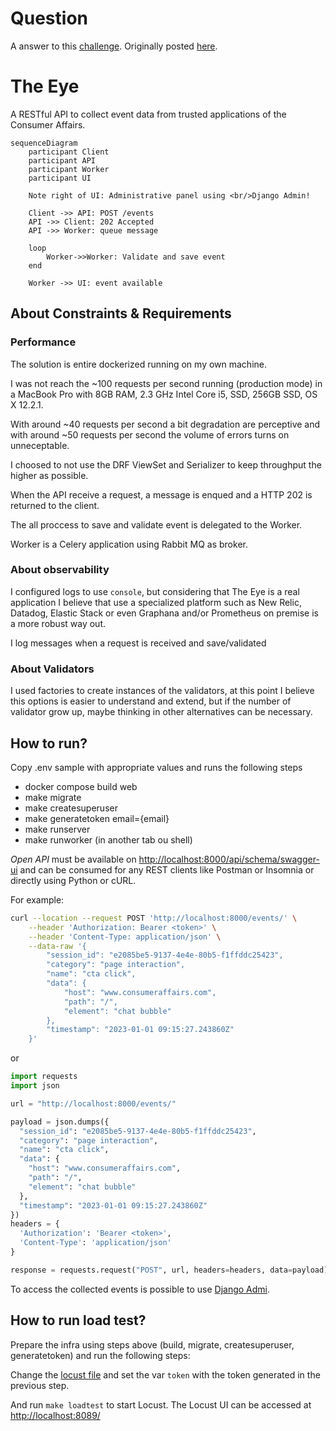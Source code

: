 # Question

A answer to this [challenge](challeng). Originally posted [here](https://gist.github.com/wsantos/fdc18cec2329777f74f1ba00098c9d0b).

# The Eye

A RESTful API to collect event data from trusted applications of the Consumer Affairs.

```mermaid
sequenceDiagram
    participant Client
    participant API
    participant Worker
    participant UI

    Note right of UI: Administrative panel using <br/>Django Admin!

    Client ->> API: POST /events
    API ->> Client: 202 Accepted
    API ->> Worker: queue message

    loop
        Worker->>Worker: Validate and save event
    end

    Worker ->> UI: event available
```

## About Constraints & Requirements

### Performance

The solution is entire dockerized running on my own machine.

I was not reach the ~100 requests per second running (production mode) in a MacBook Pro with 8GB RAM, 2.3 GHz Intel Core i5, SSD, 256GB SSD, OS X 12.2.1.

With around ~40 requests per second a bit degradation are perceptive and with around ~50 requests per second the volume of errors turns on unneceptable.

I choosed to not use the DRF ViewSet and Serializer to keep throughput the higher as possible.

When the API receive a request, a message is enqued and a HTTP 202 is returned to the client.

The all proccess to save and validate event is delegated to the Worker.

Worker is a Celery application using Rabbit MQ as broker.

### About observability

I configured logs to use `console`, but considering that The Eye is a real application I believe that use a specialized platform such as New Relic, Datadog, Elastic Stack or even Graphana and/or Prometheus on premise is a more robust way out.

I log messages when a request is received and save/validated

### About Validators

I used factories to create instances of the validators, at this point I believe this options is easier to understand and extend, but if the number of validator grow up, maybe thinking in other alternatives can be necessary.


## How to run?

Copy .env sample with appropriate values and runs the following steps

- docker compose build web
- make migrate
- make createsuperuser
- make generatetoken email={email}
- make runserver
- make runworker (in another tab ou shell)

_Open API_ must be available on [http://localhost:8000/api/schema/swagger-ui](http://localhost:8000/api/schema/swagger-ui) and can be consumed for any REST clients like Postman or Insomnia or directly using Python or cURL.

For example:

```bash
curl --location --request POST 'http://localhost:8000/events/' \
    --header 'Authorization: Bearer <token>' \
    --header 'Content-Type: application/json' \
    --data-raw '{
        "session_id": "e2085be5-9137-4e4e-80b5-f1ffddc25423",
        "category": "page interaction",
        "name": "cta click",
        "data": {
            "host": "www.consumeraffairs.com",
            "path": "/",
            "element": "chat bubble"
        },
        "timestamp": "2023-01-01 09:15:27.243860Z"
    }'
```

or

```python
import requests
import json

url = "http://localhost:8000/events/"

payload = json.dumps({
  "session_id": "e2085be5-9137-4e4e-80b5-f1ffddc25423",
  "category": "page interaction",
  "name": "cta click",
  "data": {
    "host": "www.consumeraffairs.com",
    "path": "/",
    "element": "chat bubble"
  },
  "timestamp": "2023-01-01 09:15:27.243860Z"
})
headers = {
  'Authorization': 'Bearer <token>',
  'Content-Type': 'application/json'
}

response = requests.request("POST", url, headers=headers, data=payload)
```

To access the collected events is possible to use [Django Admi](http://localhost:8000/admin/).

## How to run load test?

Prepare the infra using steps above (build, migrate, createsuperuser, generatetoken) and run the following steps:

Change the [locust file](tests/locustfile) and set the var `token` with the token generated in the previous step.

And run `make loadtest` to start Locust. The Locust UI can be accessed at [http://localhost:8089/](http://localhost:8089/)
